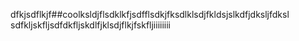 dfkjsdflkjf##coolksldjflsdklkfjsdfflsdkjfksdlklsdjfkldsjslkdfjdksljfdksl
sdfkljskfljsdfdkfljskdlfjklsdjflkjfskfljiiiiiiii
